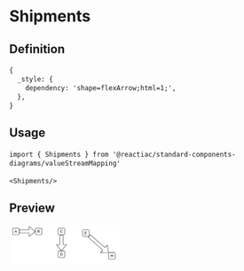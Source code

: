 # Shipments

## Definition

```
{
  _style: { 
    dependency: 'shape=flexArrow;html=1;',
  },
}
```

## Usage

```
import { Shipments } from '@reactiac/standard-components-diagrams/valueStreamMapping'

<Shipments/>
```

## Preview

<img src="./shipments.png" width="200"/>
